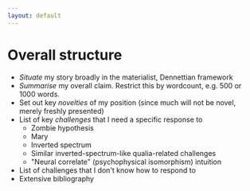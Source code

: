 ```yaml
---
layout: default
---
```


# Overall structure

* _Situate_ my story broadly in the materialist, Dennettian framework
* _Summarise_ my overall claim. Restrict this by wordcount, e.g. 500 or 1000 words.
* Set out key _novelties_ of my position (since much will not be novel,
  merely freshly presented)
* List of key _challenges_ that I need a specific response to
  * Zombie hypothesis
  * Mary
  * Inverted spectrum
  * Similar inverted-spectrum-like qualia-related challenges
  * "Neural correlate" (psychophysical isomorphism) intuition
* List of challenges that I don't know how to respond to
* Extensive bibliography
